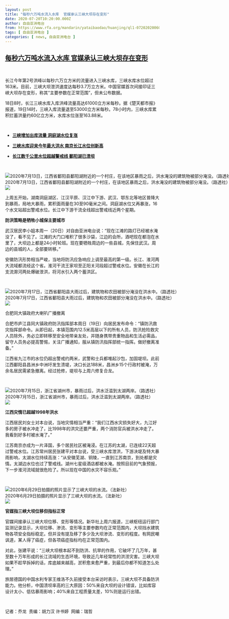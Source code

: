 ```yaml
---
layout: post
title: "每秒六万吨水流入水库  官媒承认三峡大坝存在变形"
date: 2020-07-20T10:20:00.000Z
author: 自由亚洲电台
from: https://www.rfa.org/mandarin/yataibaodao/huanjing/ql1-07202020060303.html
tags: [ 自由亚洲电台 ]
categories: [ news, 自由亚洲电台 ]
---
```

<!--1595240400000-->
[每秒六万吨水流入水库  官媒承认三峡大坝存在变形](https://www.rfa.org/mandarin/yataibaodao/huanjing/ql1-07202020060303.html)
------

<div>
<p> </p><p>长江今年第2号洪峰以每秒六万立方米的流量进入三峡水库，三峡水库水位超过163米。目前，三峡大坝泄洪速度达每秒3.7万立方米。中国官媒首次间接印证三峡大坝存在变形，称其“主要参数在正常范围”，但未公布数据。</p><p>18日8时，长江三峡水库入库洪峰流量高达61000立方米每秒。据《楚天都市报》报道，19日14时，三峡入库流量退至53000立方米每秒。78小时内，三峡水库累积拦蓄洪量约60亿立方米，水库水位涨至163.88米。</p><p> </p><ul><li><b><a class="external-link" href="http://www.rfa.org/mandarin/Xinwen/3-07192020105520.html">三峡增加出库流量 洞庭湖水位复涨</a></b></li></ul><ul><li><b><a class="external-link" href="http://www.rfa.org/mandarin/Xinwen/2-07182020120413.html">三峡水库迎来今年最大洪水 南京长江水位创新高</a></b></li></ul><ul><li><b><a class="external-link" href="http://www.rfa.org/mandarin/Xinwen/2-07122020103544.html">长江数千公里水位超越警戒线 鄱阳湖已溃坝</a></b></li></ul><p> </p><p><div class="image-inline captioned" style="width:1500px;"><div style="width:1500px;"><img alt="2020年7月13日，江西省鄱阳县鄱阳湖附近的一个村庄，在该地区暴雨之后，洪水淹没的建筑物被部分淹没。（路透社）" src="https://www.rfa.org/mandarin/yataibaodao/huanjing/ql1-07202020060303.html/2020-07-14T025615Z_1293354825_RC2QSH93UQQI_RTRMADP_3_CHINA-FLOODS.jpg" title="2020年7月13日，江西省鄱阳县鄱阳湖附近的一个村庄，在该地区暴雨之后，洪水淹没的建筑物被部分淹没。（路透社）"/></div><div class="image-caption"><span style="width:1500px;">2020年7月13日，江西省鄱阳县鄱阳湖附近的一个村庄，在该地区暴雨之后，洪水淹没的建筑物被部分淹没。（路透社）</span><span class="copyright"> </span></div><div id="zoomattribute"><a class="single_image" href="/mandarin/yataibaodao/huanjing/ql1-07202020060303.html/2020-07-14T025615Z_1293354825_RC2QSH93UQQI_RTRMADP_3_CHINA-FLOODS.jpg" title="2020年7月13日，江西省鄱阳县鄱阳湖附近的一个村庄，在该地区暴雨之后，洪水淹没的建筑物被部分淹没。（路透社）"><img src="/rfa_resources/graphics/icon-zoom.png"/></a></div></div></p><p>上周五开始，湖南洞庭湖区、江汉平原、汉江中下游、武汉、鄂东北等地区普降大到暴雨，局地大暴雨，累积面雨量在30至90毫米之间。洞庭湖水位又再暴涨，16个水文站超出警戒水位。长江中下游干流全线超出警戒线近两个星期。</p><p><b>防洪策略是牺牲小城保主要城市</b></p><p>武汉居民李小姐本周一（20日）对自由亚洲电台说：“现在江滩的路灯已经被水淹没了，看不见了。江滩的大门口堆积了很多沙袋，江边的会所，酒吧现在都泡在水里了，大坝边上都是24小时轮班。现在要牺牲周边的一些县城，先保住武汉。周边的县城的人，全部要转移。”</p><p>安徽防汛形势相当严峻，当地将防汛应急响应上调至最高的第一级。长江、淮河两大流域都流经这个省。淮河干流王家坝至正阳关河段超过警戒水位。安徽在长江的支流滁河两处爆破泄洪，将河水引入两个蓄洪区。</p><p> </p><p><div class="image-inline captioned" style="width:1500px;"><div style="width:1500px;"><img alt="2020年7月17日，江西省鄱阳县大雨过后，建筑物和农田被部分淹没在洪水中。（路透社）" src="https://www.rfa.org/mandarin/yataibaodao/huanjing/ql1-07202020060303.html/2020-07-17T095318Z_1687125614_RC2XUH9SYCWZ_RTRMADP_3_CHINA-WEATHER-FLOODS.jpg" title="2020年7月17日，江西省鄱阳县大雨过后，建筑物和农田被部分淹没在洪水中。（路透社）"/></div><div class="image-caption"><span style="width:1500px;">2020年7月17日，江西省鄱阳县大雨过后，建筑物和农田被部分淹没在洪水中。（路透社）</span><span class="copyright"> </span></div><div id="zoomattribute"><a class="single_image" href="/mandarin/yataibaodao/huanjing/ql1-07202020060303.html/2020-07-17T095318Z_1687125614_RC2XUH9SYCWZ_RTRMADP_3_CHINA-WEATHER-FLOODS.jpg" title="2020年7月17日，江西省鄱阳县大雨过后，建筑物和农田被部分淹没在洪水中。（路透社）"><img src="/rfa_resources/graphics/icon-zoom.png"/></a></div></div></p><p>合肥同大镇政府大喇叭广播撤离</p><p>合肥市庐江县同大镇政府防汛指挥部本周日（19日）向居民发布命令：“镇防汛救灾指挥部命令。从即日起，本镇范围内12.5米高层以下的所有人员，防汛抢险救灾人员除外，务必立即转移至安全地带亲友处，并随身携带贵重物品和生活必需品，留守人员务必提高警惕，关注广播通知，服从镇防汛指挥部统一指挥。做好撤离准备。”</p><p>江西省九江市的水位仍超出警戒约两米，武警和士兵都堆起沙包，加固堤坝。此前江西鄱阳县昌洲乡中洲圩发生溃堤，决口长达188米，昌洲乡15个行政村被淹，万余名居民需紧急撤离。经过抢修，堤坝与上周六修复合龙。</p><p> </p><p><div class="image-inline captioned" style="width:1500px;"><div style="width:1500px;"><img alt="2020年7月15日，浙江省湖州市，暴雨过后，洪水泛滥到太湖两岸。（路透社）" src="https://www.rfa.org/mandarin/yataibaodao/huanjing/ql1-07202020060303.html/2020-07-15T113542Z_1040718594_RC2NTH9C2TTU_RTRMADP_3_CHINA-FLOODS-LAKE.jpg" title="2020年7月15日，浙江省湖州市，暴雨过后，洪水泛滥到太湖两岸。（路透社）"/></div><div class="image-caption"><span style="width:1500px;">2020年7月15日，浙江省湖州市，暴雨过后，洪水泛滥到太湖两岸。（路透社）</span><span class="copyright"> </span></div><div id="zoomattribute"><a class="single_image" href="/mandarin/yataibaodao/huanjing/ql1-07202020060303.html/2020-07-15T113542Z_1040718594_RC2NTH9C2TTU_RTRMADP_3_CHINA-FLOODS-LAKE.jpg" title="2020年7月15日，浙江省湖州市，暴雨过后，洪水泛滥到太湖两岸。（路透社）"><img src="/rfa_resources/graphics/icon-zoom.png"/></a></div></div></p><p><b>江西灾情已超越1998年洪水</b></p><p>江西居民刘女士对本台说，当地灾情相当严重：“我们江西水灾损失好大，九江好多的房子被水冲走了，比1998年的洪灾还要严重，两个消防官兵被洪水冲走了。我看到好多村被水淹了。”</p><p>江苏南京亦成为一片泽国，多个居民社区被淹浸。在江苏的太湖，已连续22天超过警戒水位。江苏常州居民张建平对本台说，受三峡水库泄洪，下游决堤及特大暴雨影响，太湖水位持续高涨：“从安徽芜湖、铜陵，一直到江苏南京，到处都是灾情。太湖边水位也过了警戒线。湖州七星级酒店都被水淹。按照目前的气象预报，下一步淮河流域就很危险了。所以现在中国的水灾不容乐观。”</p><p> </p><p><div class="image-inline captioned" style="width:1500px;"><div style="width:1500px;"><img alt="2020年6月29日拍摄的照片显示了三峡大坝的水流。（法新社）" src="https://www.rfa.org/mandarin/yataibaodao/huanjing/ql1-07202020060303.html/000_1UC4I8.jpg" title="2020年6月29日拍摄的照片显示了三峡大坝的水流。（法新社）"/></div><div class="image-caption"><span style="width:1500px;">2020年6月29日拍摄的照片显示了三峡大坝的水流。（法新社）</span><span class="copyright"> </span></div><div id="zoomattribute"><a class="single_image" href="/mandarin/yataibaodao/huanjing/ql1-07202020060303.html/000_1UC4I8.jpg" title="2020年6月29日拍摄的照片显示了三峡大坝的水流。（法新社）"><img src="/rfa_resources/graphics/icon-zoom.png"/></a></div></div></p><p><b>官媒指三峡大坝位移但指标正常</b></p><p>官媒间接承认三峡大坝位移、变形等情况。新华社上周六报道，三峡枢纽运行部门监测记录显示，大坝位移、渗流、变形等主要参数均在正常范围内，大坝挡水建筑物各项安全指标稳定。但并没有提及移了多少及大坝渗流、变形的程度。有网民嘲讽道，某人得了癌症，但各项癌症指标均在正常范围内。</p><p>对此，张建平说：“三峡大坝根本起不到防洪、抗旱的作用，它破坏了几万年，甚至数十万年形成的长江流域的生态环境，导致近几年经常性的洪涝灾害。三峡大坝如果不趁早拆掉的话，库底越来越高，淤积愈来愈严重，到最后你都不知道怎么处理。”</p><p>旅居德国的中国水利专家王维洛不久前接受本台采访时表示，三峡大坝不具备防洪能力。他分析，中国溃坝率高的三大原因：50%来自大坝的设计错误，比如库容设计太小、低估暴雨影响；40%来自工程质量太差，10%则是运行出错。</p><p> </p><p>记者：乔龙  责编：胡力汉 许书婷  网编：瑞哲</p>
</div>
